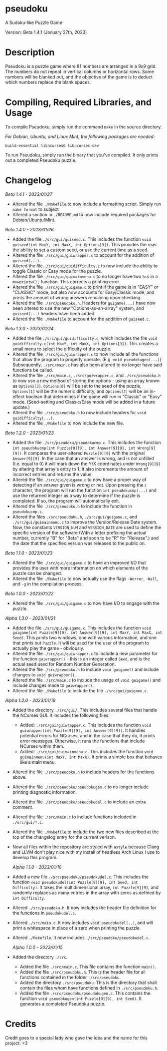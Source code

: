 # pseudoku
A Sudoku-like Puzzle Game

Version: Beta 1.4.1 (January 27th, 2023)

# Description
  Pseudoku is a puzzle game where 81 numbers are arranged in a 9x9 grid. The numbers do not repeat in vertical columns or horizontal rows. Some numbers will be blanked out, and the objective of the game is to deduct which numbers replace the blank spaces.

# Compiling, Required Libraries, and Usage

  To compile Pseudoku, simply run the command ``make`` in the source directory.

*For Debian, Ubuntu, and Linux Mint, the following packages are needed:*
  ```
  build-essential libncurses6 libncurses-dev
  ```
  To run Pseudoku, simply run the binary that you've compiled. It only prints out a completed Pseudoku puzzle.

# Changelog

  *Beta 1.4.1 - 2023/01/27*
  - Altered the file ``./Makefile`` to now include a formatting script. Simply run ``make format`` to subject 
  - Altered a section in ``./README.md`` to now include required packages for Debian/Ubuntu/Mint.

  *Beta 1.4.0 - 2023/01/26*
  - Added the file ``./src/gui/guiseed.c``. This includes the function ``void guiseed(int MaxY, int MaxX, int Options[3])``. This provides the user the ability to set a custom seed, or use the current time as a seed.
  - Altered the file ``./src/gui/guiwrapper.c`` to account for the addition of ``guiseed(...)``.
  - Altered the file ``./src/gui/guidifficulty.c`` to now include the ability to toggle Classic or Easy mode for the puzzle.
  - Altered the file ``./src/gui/guimainmenu.c`` to no longer have two ``%s``s in a ``mvwprintw();`` function. This corrects a printing error.
  - Altered the file ``./src/gui/guigame.c`` to print if the game is in "EASY" or "CLASSIC" mode, but also now accounts for Easy/Classic mode, and prints the amount of wrong answers remaining upon checking.
  - Altered the file ``./src/pseudoku.h``. Headers for ``guigame(...)`` have now been altered to use the new "Options-as-an-array" system, and ``guiseed(...)`` headers have been added.
  - Altered the file ``./Makefile`` to account for the addition of ``guiseed.c``.

  *Beta 1.3.0 - 2023/01/24*
  - Added the file ``./src/gui/guidifficulty.c``, which includes the file ``void guidifficulty.c(int MaxY, int MaxX, int Options[3])``. This creates a small menu to select the difficulty of the puzzle.
  - Altered the file ``./src/gui/guiwrapper.c`` to now include all the functions that allow the program to properly operate. (E.g. ``void pseudokugen(...)``) Subsequently, ``./src/main.c`` has also been altered to no longer have said functions be called.
  - Altered the file ``./src/main.c``, ``./src/guiwrapper.c``, and ``./src/pseudoku.h`` to now use a new method of storing the options - using an array known as ``Options[3]``. ``Options[0]`` will be set to the seed of the puzzle, ``Options[1]`` will be the numeric difficulty, and ``Options[2]`` will be an in-effect boolean that determines if the game will run in "Classic" or "Easy" mode. (Seed-setting and Classic/Easy mode will be added in a future update.)
  - Altered the file ``./src/pseudoku.h`` to now include headers for ``void guidifficulty(...)``.
  - Altered the file ``./Makefile`` to now include the new file.

  *Beta 1.2.0 - 2023/01/23*
  - Added the file ``./src/pseudoku/pseudokucmp.c``. This includes the function ``int pseudokucmp(int Puzzle[9][9], int Answer[9][9], int Wrong[9][9])``. It compares the user-altered ``Puzzle[9][9]`` with the original ``Answer[9][9]``. In the case that an answer is wrong, and is not unfilled (I.e. equal to 0) it will mark down the Y/X coordinates under ``Wrong[9][9]`` by altering that array's entry to 1. It also increments the amount of incorrect entries and returns the value.
  - Altered the file ``./src/gui/guigame.c`` to now have a proper way of detecting if an answer given is wrong or not. Upon pressing the ``c`` character, the program will run the function ``int pseudokucmp(...)`` and use the returned integer as a way to determine if the puzzle is completed. If so, the program will automatically exit.
  - Altered the file ``./src/pseudoku.h`` to include the function in ``pseudokucmp.c``.
  - Altered the files ``./src/pseudoku.h``, ``./src/gui/guigame.c``, and ``./src/gui/guimainmenu.c`` to improve the Version/Release Date system. Now, the constants ``VERSION_NUM`` and ``VERSION_DATE`` are used to define the specific version of the software (With a letter prefixing the actual number, currently "B" for "Beta" and soon to be "R" for "Release".) and the date that the specified version was released to the public on.

  *Beta 1.1.0 - 2023/01/23*
  - Altered the file ``./src/gui/guigame.c`` to have an improved I/O that provides the user with more information on which elements of the puzzle can be changed.
  - Altered the file ``./Makefile`` to now actually use the flags ``-Werror``, ``-Wall``, and ``-g`` in the compilation process.

  *Beta 1.0.0 - 2023/01/22*
  - Altered the file ``./src/gui/guigame.c`` to now have I/O to engage with the puzzle.

  *Alpha 1.3.0 - 2023/01/21*
  - Added the file ``./src/gui/guigame.c``. This includes the function ``void guigame(int Puzzle[9][9], int Answer[9][9], int MaxY, int MaxX, int Seed)``. This prints two windows, one with various information, and one that prints out ``Puzzle``. It will be used for the user of the program to actually play the game - obviously.
  - Altered the file ``./src/gui/guiwrapper.c`` to include a new parameter for the function ``guiwrapper()`` - this is an integer called ``Seed``, and is the actual seed used for Random Number Generation.
  - Altered the file ``./src/pseudoku.h`` to include ``void guigame()`` and include changes to ``void guiwrapper()``.
  - Altered the file ``./src/main.c`` to include the usage of ``void guigame()`` and include changes made to ``guiwrapper()``.
  - Altered the file ``./Makefile`` to include the file ``./src/gui/guigame.c``.

  *Alpha 1.2.0 - 2023/01/19*
- Added the directory ``./src/gui/``. This includes several files that handle the NCurses GUI. It includes the following files:
  - Added: ``./src/gui/guiwrapper.c``. This includes the function ``void guiwrapper(int Puzzle[9][9], int Answer[9][9])``. It handles potential errors for NCurses, and in the case that they do, it prints error messages. Otherwise, it runs the functions that include NCurses within them.
  - Added: ``./src/gui/guimainmenu.c``. This includes the function ``void guimainmenu(int MaxY, int MaxX)``. It prints a simple box that behaves like a main menu.
- Altered the file ``./src/pseudoku.h`` to include headers for the functions above.
- Altered the file ``./src/pseudoku/pseudokugen.c`` to no longer include printing diagnostic information.
- Altered the file ``./src/pseudoku/pseudokudel.c`` to include an extra comment.
- Altered the file ``./src/main.c`` to include functions included in ``./src/gui/*.c``.
- Altered the file ``./Makefile`` to include the two new files described at the top of the changelog entry for the current verison.
- Now all files within the repository are styled with ``astyle`` because Clang and LLVM don't play nice with my install of headless Arch Linux I use to develop this program.

  *Alpha 1.1.0 - 2023/01/18*
- Added a new file ``./src/pseudoku/pseudokudel.c``. This includes the function ``void pseudokudel(int Puzzle[9][9], int Seed, int Difficulty)``. It takes the multidimensional array, ``int Puzzle[9][9]``, and randomly replaces as many entries in the array with zeros as defined by ``int Difficulty``.
- Altered ``./src/pseudoku.h``. It now includes the header file definition for the functions in ``pseudokudel.c``.
- Altered ``./src/main.c``. It now includes ``void pseudokudel(..)``, and will print a whitespace in place of a zero when printing the puzzle.
- Altered ``./Makefile``. It now includes ``./src/pseudoku/pseudokudel.c``.


  *Alpha 1.0.0 - 2023/01/15*
- Added the directory ``./src``.
  - Added the file ``./src/main.c``. This file contains the function ``main()``.
  - Added the file ``./src/pseudoku.h``. This is the header file for all functions contained in the folder ``./src/pseudoku``.
  - Added the directory ``./src/pseudoku``. This is the directory that shall contain the files whom have functions defined in ``./src/pseudoku.h``.
  - Added the file ``./src/pseudoku/pseudokugen.c``. This contains the function ``void pseudokugen(int Puzzle[9][9], int Seed)``. It generates a completed Pseudoku puzzle.

# Credits

  Credit goes to a special lady who gave the idea and the name for this project. <3
